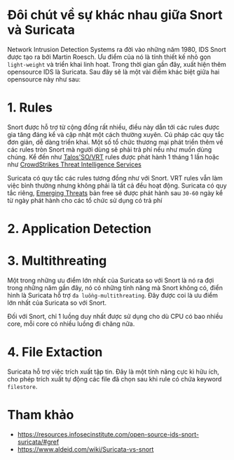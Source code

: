 # Đôi chút về sự khác nhau giữa Snort và Suricata

Network Intrusion Detection Systems ra đời vào những năm 1980, IDS Snort được tạo ra bởi Martin Roesch. Ưu điểm của nó là tính thiết kế nhỏ gọn `light-weight` và triển khai linh hoạt. Trong thời gian gần đây, xuất hiện thêm opensource IDS là Suricata. Sau đây sẽ là một vài điểm khác biệt giữa hai opensource này như sau: 

# 1. Rules
Snort được hỗ trợ từ cộng đồng rất nhiều, điều này dẫn tới các rules được gia tăng đáng kể và cập nhật một cách thường xuyên. Cú pháp các quy tắc đơn giản, dễ dàng triển khai. Một số tổ chức thương mại phát triển thêm về các rules tròn Snort mà người dùng sẽ phải trả phí nếu như muốn dùng chúng. Kể đến như [Talos'SO/VRT](https://www.snort.org/talos) rules được phát hành 1 tháng 1 lần hoặc như [CrowdStrikes Threat Intelligence Services](https://www.crowdstrike.com/products/falcon-x/)

Suricata có quy tắc các rules tương đồng như với Snort. VRT rules vẫn làm việc bình thường nhưng không phải là tất cả đều hoạt động. Suricata có quy tắc riêng, [Emerging Threats](https://www.proofpoint.com/us) bản free sẽ được phát hành sau `30-60` ngày kể từ ngày phát hành cho các tổ chức sử dụng có trả phí

# 2. Application Detection


# 3. Multithreating
Một trong những ưu điểm lớn nhất của Suricata so với Snort là nó ra đợi trong những năm gần đây, nó có những tính năng mà Snort không có, điển hình là Suricata hỗ trợ `đa luồng-multithreating`. Đây được coi là ưu điểm lớn nhất của Suricata so với Snort.

Đối với Snort, chỉ 1 luồng duy nhất được sử dụng cho dù CPU có bao nhiều core, mỗi core có nhiều luồng đi chăng nữa.

# 4. File Extaction
Suricata hỗ trợ việc trích xuất tập tin. Đây là một tính năng cực kì hữu ích, cho phép trích xuất tự động các file đã chọn sau khi rule có chứa keyword `filestore`.



# Tham khảo
- https://resources.infosecinstitute.com/open-source-ids-snort-suricata/#gref
- https://www.aldeid.com/wiki/Suricata-vs-snort
